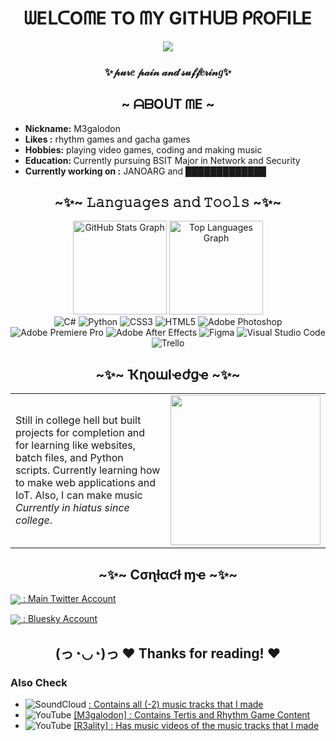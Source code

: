 <h1 align="center">ᗯEᒪᑕOᗰE TO ᗰY GITᕼᑌᗷ ᑭᖇOᖴIᒪE</h1>

<div align="center">
    <img src="https://media1.tenor.com/m/B7sjVyIi7H0AAAAC/surtr-arknights.gif">
</div>
<h3 align="center">✨𝓅𝓊𝓇𝑒 𝓅𝒶𝒾𝓃 𝒶𝓃𝒹 𝓈𝓊𝒻𝒻𝑒𝓇𝒾𝓃𝑔✨</h3>

<h2 align="center">~ ᗩᗷOᑌT ᗰE  ~</h2>

- <b>Nickname:</b> M3galodon
- <b>Likes :</b> rhythm games and gacha games 
- <b>Hobbies:</b> playing video games, coding and making music
- <b>Education: </b> Currently pursuing BSIT Major in Network and Security
- <b>Currently working on :</b> JANOARG and █████████████

<h2 align="center">~✨~ 𝙻𝚊𝚗𝚐𝚞𝚊𝚐𝚎𝚜 𝚊𝚗𝚍 𝚃𝚘𝚘𝚕𝚜 ~✨~ </h2>


<div align="center">
  <img src="https://github-readme-stats.vercel.app/api?username=M3galodn81&hide_title=false&hide_rank=false&show_icons=true&include_all_commits=true&count_private=false&disable_animations=false&theme=codeSTACKr&locale=en&hide_border=false&order=1&custom_title=My%20Stats!" height="150" alt="GitHub Stats Graph" />
  <img src="https://github-readme-stats.vercel.app/api/top-langs?username=M3galodn81&locale=en&hide_title=false&layout=compact&card_width=320&langs_count=5&theme=codeSTACKr&hide_border=false&order=2&custom_title=Top%20Languages!" height="150" alt="Top Languages Graph" />
</div>

<div align="center">
<img src="https://img.shields.io/badge/c%23-%23239120.svg?style=for-the-badge&logo=csharp&logoColor=white" alt="C#" />
<img src="https://img.shields.io/badge/python-3670A0?style=for-the-badge&logo=python&logoColor=ffdd54" alt="Python" />
<img src="https://img.shields.io/badge/css3-%231572B6.svg?style=for-the-badge&logo=css3&logoColor=white" alt="CSS3" />
<img src="https://img.shields.io/badge/html5-%23E34F26.svg?style=for-the-badge&logo=html5&logoColor=white" alt="HTML5" />
<img src="https://img.shields.io/badge/adobe%20photoshop-%2331A8FF.svg?style=for-the-badge&logo=adobe%20photoshop&logoColor=white" alt="Adobe Photoshop" />
<img src="https://img.shields.io/badge/Adobe%20Premiere%20Pro-9999FF.svg?style=for-the-badge&logo=Adobe%20Premiere%20Pro&logoColor=white" alt="Adobe Premiere Pro" />
<img src="https://img.shields.io/badge/Adobe%20After%20Effects-9999FF.svg?style=for-the-badge&logo=Adobe%20After%20Effects&logoColor=white" alt="Adobe After Effects" />
<img src="https://img.shields.io/badge/figma-%23F24E1E.svg?style=for-the-badge&logo=figma&logoColor=white" alt="Figma" />
<img src="https://img.shields.io/badge/Visual%20Studio%20Code-0078d7.svg?style=for-the-badge&logo=visual-studio-code&logoColor=white" alt="Visual Studio Code" />
<img src="https://img.shields.io/badge/Trello-%23026AA7.svg?style=for-the-badge&logo=Trello&logoColor=white" alt="Trello" /> </div> 

<h2 align="center">~✨~ ҠղօաӀҽժցҽ ~✨~ </h2>

<table >
  <tr>
    <td style="border: none; vertical-align: middle;">
      Still in college hell but built projects for completion and for learning like websites, batch files, and Python scripts.  
      Currently learning how to make web applications and IoT. Also, I can make music <i>Currently in hiatus since college</i>.
    </td>
    <td style="border: none; vertical-align: middle;">
      <img src="https://media1.tenor.com/m/35yueUTXclYAAAAC/arknights-surtr.gif" width="240px">
    </td>
  </tr>
</table>

<h2 align="center">~✨~ Cσɳƚαƈƚ ɱҽ ~✨~ </h2>

<a href="https://x.com/M3galodnOffical"> <img align="center"  src ="https://img.shields.io/badge/X-%23000000.svg?style=for-the-badge&logo=X&logoColor=white"/>  : Main Twitter Account</a>

<a href="https://bsky.app/profile/m3galodn81.bsky.social"> <img align="center"  src ="https://img.shields.io/badge/Bluesky-0285FF?style=for-the-badge&logo=Bluesky&logoColor=white"/>  : Bluesky Account</a>

<h2 align="center">(っ◔◡◔)っ ♥ Thanks for reading! ♥</h2>

### Also Check
- ![SoundCloud](https://img.shields.io/badge/soundcloud-FF5500?style=for-the-badge&logo=soundcloud&logoColor=white) [: Contains all (-2) music tracks that I made](https://soundcloud.com/r3ality_music) 
- ![YouTube](https://img.shields.io/badge/YouTube-%23FF0000.svg?style=for-the-badge&logo=YouTube&logoColor=white) [[M3galodon] : Contains Tertis and Rhythm Game Content](https://www.youtube.com/@M3galodon_Official)
- ![YouTube](https://img.shields.io/badge/YouTube-%23FF0000.svg?style=for-the-badge&logo=YouTube&logoColor=white) [[R3ality] : Has music videos of the music tracks that I made](https://www.youtube.com/@M3galodon_Music) 


